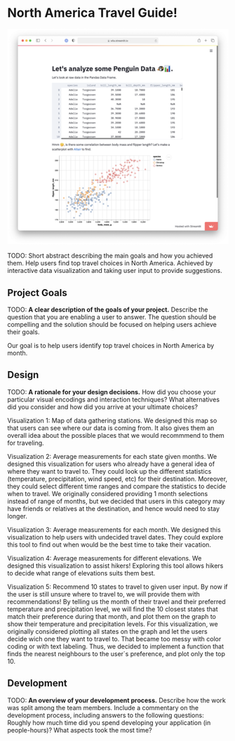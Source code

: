 # North America Travel Guide!

![A screenshot of your application. Could be a GIF.](screenshot.png)

TODO: Short abstract describing the main goals and how you achieved them.
Help users find top travel choices in North America. Achieved by interactive data visualization and taking user input to provide suggestions.

## Project Goals

TODO: **A clear description of the goals of your project.** Describe the question that you are enabling a user to answer. The question should be compelling and the solution should be focused on helping users achieve their goals. 

Our goal is to help users identify top travel choices in North America by month.

## Design

TODO: **A rationale for your design decisions.** How did you choose your particular visual encodings and interaction techniques? What alternatives did you consider and how did you arrive at your ultimate choices?

Visualization 1: Map of data gathering stations.
We designed this map so that users can see where our data is coming from. It also gives them an overall idea about the possible places that we would recommmend to them for traveling. 

Visualization 2: Average measurements for each state given months.
We designed this visualization for users who already have a general idea of where they want to travel to. They could look up the different statistics (temperature, precipitation, wind speed, etc) for their destination. Moreover, they could select different time ranges and compare the statistics to decide when to travel. We originally considered providing 1 month selections instead of range of months, but we decided that users in this category may have friends or relatives at the destination, and hence would need to stay longer.

Visualization 3: Average measurements for each month.
We designed this visualization to help users with undecided travel dates. They could explore this tool to find out when would be the best time to take their vacation.

Visualization 4: Average measurements for different elevations.
We designed this visualization to assist hikers! Exploring this tool allows hikers to decide what range of elevations suits them best.

Visualization 5: Recommend 10 states to travel to given user input.
By now if the user is still unsure where to travel to, we will provide them with recommendations! By telling us the month of their travel and their preferred temperature and precipitation level, we will find the 10 closest states that match their preference during that month, and plot them on the graph to show their temperature and precipitation levels. For this visualization, we originally considered plotting all states on the graph and let the users decide wich one they want to travel to. That became too messy with color coding or with text labeling. Thus, we decided to implement a function that finds the nearest neighbours to the user`s preference, and plot only the top 10.

## Development

TODO: **An overview of your development process.** Describe how the work was split among the team members. Include a commentary on the development process, including answers to the following questions: Roughly how much time did you spend developing your application (in people-hours)? What aspects took the most time?
